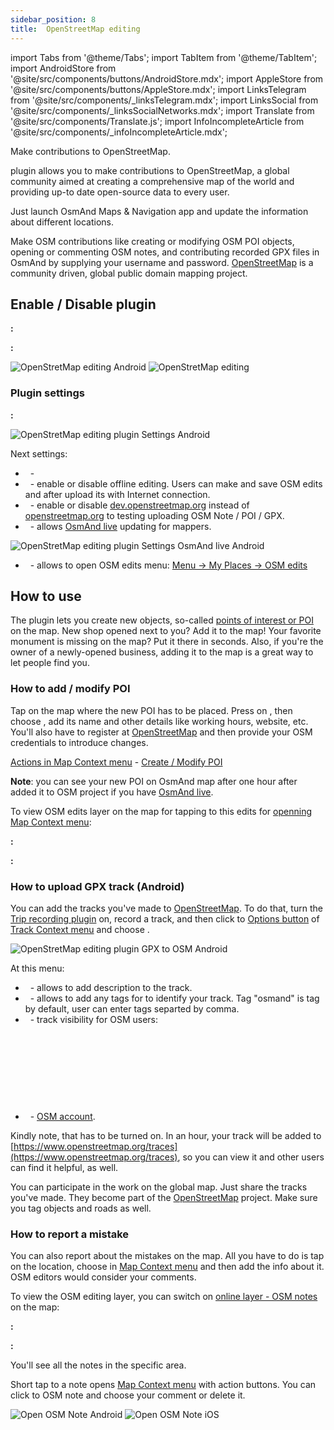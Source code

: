 ```yaml
---
sidebar_position: 8
title:  OpenStreetMap editing
---
```


import Tabs from '@theme/Tabs';
import TabItem from '@theme/TabItem';
import AndroidStore from '@site/src/components/buttons/AndroidStore.mdx';
import AppleStore from '@site/src/components/buttons/AppleStore.mdx';
import LinksTelegram from '@site/src/components/_linksTelegram.mdx';
import LinksSocial from '@site/src/components/_linksSocialNetworks.mdx';
import Translate from '@site/src/components/Translate.js';
import InfoIncompleteArticle from '@site/src/components/_infoIncompleteArticle.mdx';

<InfoIncompleteArticle/>

Make contributions to OpenStreetMap.


<Translate android="true" ids="osm_editing"/> plugin allows you to make contributions to OpenStreetMap, a global community aimed at creating a comprehensive map of the world and providing up-to date open-source data to every user.

Just launch OsmAnd Maps & Navigation app and update the information about different locations.

Make OSM contributions like creating or modifying OSM POI objects, opening or commenting OSM notes, and contributing recorded GPX files in OsmAnd by supplying your username and password. [OpenStreetMap](http://openstreetmap.org/) is a community driven, global public domain mapping project.


## Enable / Disable plugin

**<Translate android="true" ids="android_button_seq"/>:** <Translate android="true" ids="shared_string_menu,plugins_menu_group,osm_editing_plugin_name"/> 

**<Translate ios="true" ids="ios_button_seq"/>:** <Translate ios="true" ids="menu,plugins,product_title_osm_editing"/>

![OpenStretMap editing Android](@site/static/img/plugins/osm-editing/osm_plugin_android.png)  ![OpenStretMap editing](@site/static/img/plugins/osm-editing/osm_plugin_ios.png)

### Plugin settings

**<Translate android="true" ids="android_button_seq"/>:** <Translate android="true" ids="shared_string_menu,plugins_menu_group,osm_editing_plugin_name,shared_string_settings"/>

![OpenStretMap editing plugin Settings Android](@site/static/img/plugins/osm-editing/osm_plugin_settings_android.png)

Next settings:
- &nbsp;<Translate android="true" ids="login_account"/> - [<Translate android="true" ids="open_street_map_login_mode"/>](https://www.openstreetmap.org/login) 
- &nbsp;<Translate android="true" ids="offline_edition"/> - enable or disable offline editing. Users can make and save OSM edits and after upload its with Internet connection.
- &nbsp;<Translate android="true" ids="use_dev_url"/> - enable or disable [dev.openstreetmap.org](https://dev.openstreetmap.org/) instead of [openstreetmap.org](http://openstreetmap.org/) to testing uploading OSM Note / POI / GPX.
- &nbsp;<Translate android="true" ids="map_updates_for_mappers"/> - allows [OsmAnd live](../personal/maps#osmand-live) updating for mappers.

![OpenStretMap editing plugin Settings OsmAnd live Android](@site/static/img/plugins/osm-editing/osm_plugin_settings_live_android.png)

- &nbsp;<Translate android="true" ids="layer_osm_edits"/> - allows to open OSM edits menu: [Menu → My Places → OSM edits](../personal/myplaces)  


## How to use

The plugin lets you create new objects, so-called  [points of interest or POI](../map/point-layers-on-map#points-of-interest-poi)  on the map. New shop opened next to you? Add it to the map! Your favorite monument is missing on the map? Put it there in seconds. Also, if you're the owner of a newly-opened business, adding it to the map is a great way to let people find you.

### How to add / modify POI

Tap on the map where the new POI has to be placed. Press on [<Translate android="true" ids="shared_string_actions"/>](../map/map-context-menu#actions), then choose [<Translate android="true" ids="context_menu_item_create_poi"/>](../map/map-context-menu#-create--modify-poi), add its name and other details like working hours, website, etc. You'll also have to register at [OpenStreetMap](http://openstreetmap.org/) and then provide your OSM credentials to introduce changes.

[Actions in Map Context menu](../map/map-context-menu#actions) - [Create / Modify POI](../map/map-context-menu#-create--modify-poi)

**Note**: you can see your new POI on OsmAnd map after one hour after added it to OSM project if you have [OsmAnd live](../personal/maps#osmand-live).

To view OSM edits layer on the map for tapping to this edits for [openning Map Context menu](../map/map-context-menu#-upload-poi--osm-note):

**<Translate android="true" ids="android_button_seq"/>:** <Translate android="true" ids="shared_string_menu,configure_map,layer_osm_edits"/>

**<Translate ios="true" ids="ios_button_seq"/>:** <Translate ios="true" ids="menu,configure_map,osm_edits_offline_layer"/>


### How to upload GPX track (Android)

You can add the tracks you've made to [OpenStreetMap](http://openstreetmap.org/). To do that, turn the [Trip recording plugin](../plugins/trip-recording) on, record a track, and then click to [Options button](../map/track-context-menu#options) of [Track Context menu](../map/track-context-menu) and choose <Translate android="true" ids="upload_to_openstreetmap"/>. 

![OpenStretMap editing plugin GPX to OSM Android](@site/static/img/plugins/osm-editing/osm_plugin_gpx_to_osm_android.png)

At this menu:
- &nbsp;<Translate android="true" ids="shared_string_description"/> - allows to add description to the track.
- &nbsp;<Translate android="true" ids="gpx_tags_txt"/> - allows to add any tags for to identify your track. Tag "osmand" is tag by default, user can enter tags separted by comma.
- &nbsp;<Translate android="true" ids="gpx_visibility_txt"/> - track visibility for OSM users:

 &nbsp;<Translate android="true" ids="gpx_upload_public_visibility_descr"/>
 
 &nbsp;<Translate android="true" ids="gpx_upload_identifiable_visibility_descr"/>
 
 &nbsp;<Translate android="true" ids="gpx_upload_trackable_visibility_descr"/>
 
 &nbsp;<Translate android="true" ids="gpx_upload_private_visibility_descr"/>
 
- &nbsp;<Translate android="true" ids="login_account"/> - [OSM account](https://www.openstreetmap.org/login).


Kindly note, that <Translate android="true" ids="osm_editing"/> has to be turned on. 
In an hour, your track will be added to [https://www.openstreetmap.org/traces](https://www.openstreetmap.org/traces), so you can view it and other users can find it helpful, as well. 

You can participate in the work on the global map. Just share the tracks you've made. They become part of the [OpenStreetMap](http://openstreetmap.org/) project. Make sure you tag objects and roads as well.


### How to report a mistake

You can also report about the mistakes on the map. All you have to do is tap on the location, choose [<Translate android="true" ids="context_menu_item_open_note"/>](../map/map-context-menu#-open-osm-note) in [Map Context menu](../map/map-context-menu) and then add the info about it. OSM editors would consider your comments.

To view the OSM editing layer, you can switch on  [online layer - OSM notes](../map/configure-map-menu#map-layers) on the map:

**<Translate android="true" ids="android_button_seq"/>:** <Translate android="true" ids="shared_string_menu,configure_map,layer_osm_bugs"/> 

**<Translate ios="true" ids="ios_button_seq"/>:** <Translate ios="true" ids="menu,configure_map,osm_notes_online_layer"/>

You'll see all the notes in the specific area.

Short tap to a note opens [Map Context menu](../map/map-context-menu#-comment--close-osm-note) with action buttons. You can click to OSM note and choose your comment or delete it.

![Open OSM Note Android](@site/static/img/plugins/osm-editing/osm_notes_online_android.png) ![Open OSM Note iOS](@site/static/img/plugins/osm-editing/osm_notes_online_ios.png)